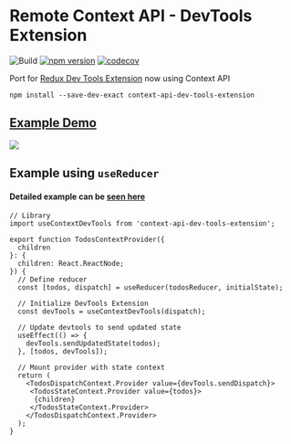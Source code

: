 # Remote Context API - DevTools Extension
![Build](https://img.shields.io/github/workflow/status/vip-git/context-api-dev-tools-extension/Build-Test-Deploy/main?style=flat) [![npm version](https://badge.fury.io/js/context-api-dev-tools-extension.svg)](https://badge.fury.io/js/context-api-dev-tools-extension) [![codecov](https://codecov.io/gh/vip-git/context-api-dev-tools-extension/branch/main/graph/badge.svg?token=YLEDGQOZTH)](undefined)

Port for [Redux Dev Tools Extension](https://github.com/zalmoxisus/redux-devtools-extension) now using Context API

```
npm install --save-dev-exact context-api-dev-tools-extension
```
## [Example Demo](https://vip-git.github.io/context-api-dev-tools-extension/)
![](./example/context-api-dev-tools-demo.gif)

## Example using `useReducer`
#### Detailed example can be [seen here](https://github.com/vip-git/context-api-dev-tools-extension/blob/main/example/contexts/TodosContext.tsx)

```
// Library
import useContextDevTools from 'context-api-dev-tools-extension';

export function TodosContextProvider({
  children
}: {
  children: React.ReactNode;
}) {
  // Define reducer
  const [todos, dispatch] = useReducer(todosReducer, initialState);
  
  // Initialize DevTools Extension
  const devTools = useContextDevTools(dispatch);
  
  // Update devtools to send updated state
  useEffect(() => {
    devTools.sendUpdatedState(todos);
  }, [todos, devTools]);
  
  // Mount provider with state context
  return (
    <TodosDispatchContext.Provider value={devTools.sendDispatch}>
     <TodosStateContext.Provider value={todos}>
      {children}
     </TodosStateContext.Provider>
    </TodosDispatchContext.Provider>
  );
}
```
